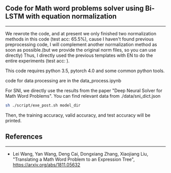 ## Code for Math word problems solver using Bi-LSTM with equation normalization
----
We rewrote the code, and at present we only finished two normalization methods in this code (test acc: 65.5%), cause I haven't found previous preprocessing code, I will complement another normalization method as soon as possible.(but we provide the original norm files, so you can use directly) Thus, I directly used the previous templates with EN to do the entire experiments (test acc: ).

This code requires python 3.5, pytorch 4.0 and some common python tools.

code for data processing are in the data_process.ipynb

For SNI, we directly use the results from the paper "Deep Neural Solver for Math Word Problems". You can find relevant data from ./data/sni_dict.json

```sh
sh ./script/exe_post.sh model_dir
```

Then, the training accuracy, valid accuracy, and test accuracy will be printed.

## References
----
- Lei Wang, Yan Wang, Deng Cai, Dongxiang Zhang, Xiaojiang Liu, "Translating a Math Word Problem to an Expression Tree", https://arxiv.org/abs/1811.05632
